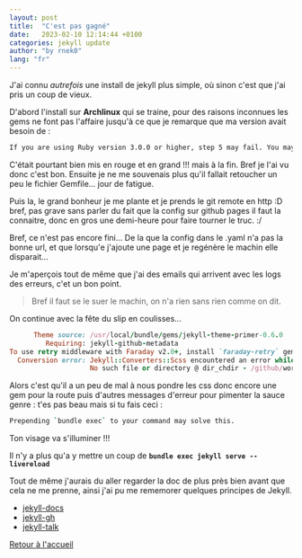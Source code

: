 ```yaml
---
layout: post
title:  "C'est pas gagné"
date:   2023-02-10 12:14:44 +0100
categories: jekyll update
author: "by rnek0"
lang: "fr"
---
```


J'ai connu *autrefois* une install de jekyll plus simple, où sinon c'est que j'ai pris un coup de vieux.

D'abord l'install sur **Archlinux** qui se traine, pour des raisons inconnues les gems ne font pas l'affaire jusqu'à ce que je remarque que ma version avait besoin de : 

```bash
If you are using Ruby version 3.0.0 or higher, step 5 may fail. You may fix it by adding webrick to your dependencies: bundle add webrick
```

C'était pourtant bien mis en rouge et en grand !!! mais à la fin. Bref je l'ai vu donc c'est bon. Ensuite je ne me souvenais plus qu'il fallait retoucher un peu le fichier Gemfile...  jour de fatigue.

Puis la, le grand bonheur je me plante et je prends le git remote en http :D bref, pas grave sans parler du fait que la config sur github pages il faut la connaitre, donc en gros une demi-heure pour faire tourner le truc. :/

Bref, ce n'est pas encore fini... De la que la config dans le .yaml n'a pas la bonne url, et que lorsqu'e j'ajoute une page et je regénère le machin elle disparait... 

Je m'aperçois tout de même que j'ai des emails qui arrivent avec les logs des erreurs, c'et un bon point.

> Bref il faut se le suer le machin, on n'a rien sans rien comme on dit.

On continue avec la fête du slip en coulisses...

```ruby
      Theme source: /usr/local/bundle/gems/jekyll-theme-primer-0.6.0
         Requiring: jekyll-github-metadata
To use retry middleware with Faraday v2.0+, install `faraday-retry` gem
  Conversion error: Jekyll::Converters::Scss encountered an error while converting 'assets/css/style.scss':
                    No such file or directory @ dir_chdir - /github/workspace/docs
```

Alors c'est qu'il a un peu de mal à nous pondre les css donc encore une gem pour la route puis d'autres messages d'erreur pour pimenter la sauce genre : t'es pas beau mais si tu fais ceci :  

```bash
Prepending `bundle exec` to your command may solve this.
```

Ton visage va s'illuminer !!!

Il n'y a plus qu'a y mettre un coup de **```bundle exec jekyll serve --livereload```**

Tout de même j'aurais du aller regarder la doc de plus près bien avant que cela ne me prenne, ainsi j'ai pu me rememorer quelques principes de Jekyll.

* [jekyll-docs](https://jekyllrb.com/docs/home)
* [jekyll-gh](https://github.com/jekyll/jekyll)
* [jekyll-talk](https://talk.jekyllrb.com/)

[Retour à l'accueil](https://web.lunarviews.net)  
